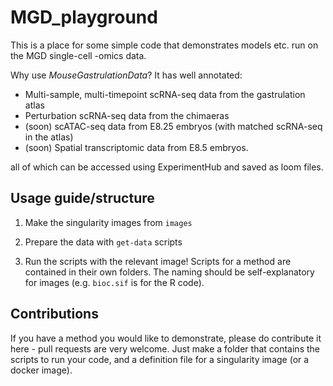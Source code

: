 # MGD_playground

This is a place for some simple code that demonstrates models etc. run on the MGD single-cell -omics data.

Why use _MouseGastrulationData_?
It has well annotated:

* Multi-sample, multi-timepoint scRNA-seq data from the gastrulation atlas
* Perturbation scRNA-seq data from the chimaeras
* (soon) scATAC-seq data from E8.25 embryos (with matched scRNA-seq in the atlas)
* (soon) Spatial transcriptomic data from E8.5 embryos.

all of which can be accessed using ExperimentHub and saved as loom files.

## Usage guide/structure

1. Make the singularity images from `images`

2. Prepare the data with `get-data` scripts

3. Run the scripts with the relevant image!
Scripts for a method are contained in their own folders.
The naming should be self-explanatory for images (e.g. `bioc.sif` is for the R code). 

## Contributions

If you have a method you would like to demonstrate, please do contribute it here - pull requests are very welcome.
Just make a folder that contains the scripts to run your code, and a definition file for a singularity image (or a docker image).
